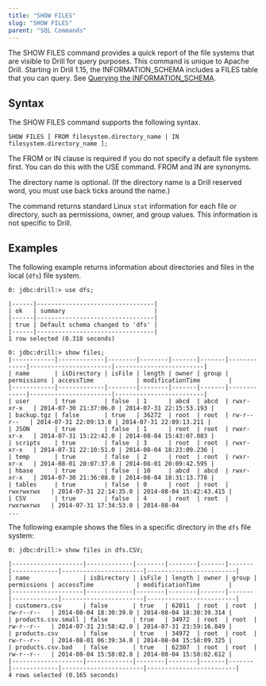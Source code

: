 ```yaml
---
title: "SHOW FILES"
slug: "SHOW FILES"
parent: "SQL Commands"
---
```

The SHOW FILES command provides a quick report of the file systems that are
visible to Drill for query purposes. This command is unique to Apache Drill. Starting in Drill 1.15, the INFORMATION_SCHEMA includes a FILES table that you can query. See [Querying the INFORMATION_SCHEMA]({{site.baseurl}}/docs/querying-the-information-schema/).

## Syntax

The SHOW FILES command supports the following syntax.

    SHOW FILES [ FROM filesystem.directory_name | IN filesystem.directory_name ];

The FROM or IN clause is required if you do not specify a default file system
first. You can do this with the USE command. FROM and IN are synonyms.

The directory name is optional. (If the directory name is a Drill reserved
word, you must use back ticks around the name.)

The command returns standard Linux `stat` information for each file or
directory, such as permissions, owner, and group values. This information is
not specific to Drill.

## Examples

The following example returns information about directories and files in the
local (`dfs`) file system.

	0: jdbc:drill:> use dfs;
	
	|------|---------------------------------|
	| ok   | summary                         |
	|------|---------------------------------|
	| true | Default schema changed to 'dfs' |
	|------|---------------------------------|
	1 row selected (0.318 seconds)
	
	0: jdbc:drill:> show files;
	|------------|-------------|--------|--------|-------|-------|-------------|-----------------------|-------------------------|
	| name       | isDirectory | isFile | length | owner | group | permissions | accessTime            | modificationTime        |
	|------------|-------------|--------|--------|-------|-------|-------------|-----------------------|-------------------------|
	| user       | true        | false  | 1      | abcd  | abcd  | rwxr-xr-x   | 2014-07-30 21:37:06.0 | 2014-07-31 22:15:53.193 |
	| backup.tgz | false       | true   | 36272  | root  | root  | rw-r--r--   | 2014-07-31 22:09:13.0 | 2014-07-31 22:09:13.211 |
	| JSON       | true        | false  | 1      | root  | root  | rwxr-xr-x   | 2014-07-31 15:22:42.0 | 2014-08-04 15:43:07.083 |
	| scripts    | true        | false  | 3      | root  | root  | rwxr-xr-x   | 2014-07-31 22:10:51.0 | 2014-08-04 18:23:09.236 |
	| temp       | true        | false  | 2      | root  | root  | rwxr-xr-x   | 2014-08-01 20:07:37.0 | 2014-08-01 20:09:42.595 |
	| hbase      | true        | false  | 10     | abcd  | abcd  | rwxr-xr-x   | 2014-07-30 21:36:08.0 | 2014-08-04 18:31:13.778 |
	| tables     | true        | false  | 0      | root  | root  | rwxrwxrwx   | 2014-07-31 22:14:35.0 | 2014-08-04 15:42:43.415 |
	| CSV        | true        | false  | 4      | root  | root  | rwxrwxrwx   | 2014-07-31 17:34:53.0 | 2014-08-04
	...

The following example shows the files in a specific directory in the `dfs`
file system:

	0: jdbc:drill:> show files in dfs.CSV;
	
	|--------------------|-------------|--------|--------|-------|-------|-------------|-----------------------|-------------------------|
	| name               | isDirectory | isFile | length | owner | group | permissions | accessTime            | modificationTime        |
	|--------------------|-------------|--------|--------|-------|-------|-------------|-----------------------|-------------------------|
	| customers.csv      | false       | true   | 62011  | root  | root  | rw-r--r--   | 2014-08-04 18:30:39.0 | 2014-08-04 18:30:39.314 |
	| products.csv.small | false       | true   | 34972  | root  | root  | rw-r--r--   | 2014-07-31 23:58:42.0 | 2014-07-31 23:59:16.849 |
	| products.csv       | false       | true   | 34972  | root  | root  | rw-r--r--   | 2014-08-01 06:39:34.0 | 2014-08-04 15:58:09.325 |
	| products.csv.bad   | false       | true   | 62307  | root  | root  | rw-r--r--   | 2014-08-04 15:58:02.0 | 2014-08-04 15:58:02.612 |
	|--------------------|-------------|--------|--------|-------|-------|-------------|-----------------------|-------------------------|
	4 rows selected (0.165 seconds)

